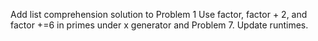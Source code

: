 Add list comprehension solution to Problem 1
Use factor, factor + 2, and factor +=6 in primes under x generator and Problem 7. Update runtimes. 
